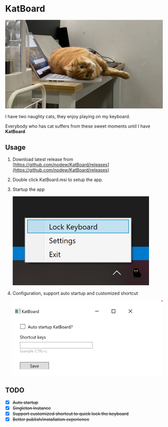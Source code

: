 # KatBoard

![My cat sleep on my keyboard](Docs/Images/MyCat.jpg)

I have two naughty cats, they enjoy playing on my keyboard.

Everybody who has cat suffers from these sweet moments until I have **KatBoard**

## Usage

1. Download latest release from [https://github.com/nodew/KatBoard/releases](https://github.com/nodew/KatBoard/releases)

2. Double click KatBoard.msi to setup the app.

3. Startup the app

    ![Running](Docs/Images/screenshot1.jpg)

4. Configuration, support auto startup and customized shortcut

    ![Settings](Docs/Images/screenshot2.jpg)

## TODO
- [x] ~~Auto startup~~
- [x] ~~Singleton Instance~~
- [x] ~~Support customized shortcut to quick lock the keyboard~~
- [x] ~~Better publish/installation experience~~
